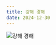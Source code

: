 ```yaml
---
title: 걍해 경해
date: 2024-12-30
---
```


![걍해 경해](https://bear-images.sfo2.cdn.digitaloceanspaces.com/jagunbae/img_1102.webp)